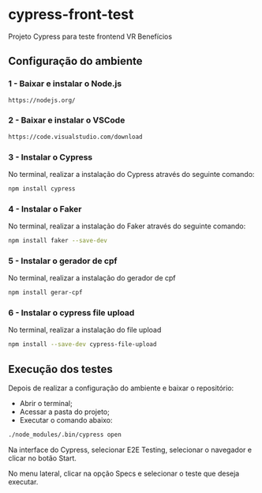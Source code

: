 # cypress-front-test

Projeto Cypress para teste frontend VR Benefícios

## Configuração do ambiente

### 1 - Baixar e instalar o Node.js

```bash
https://nodejs.org/
```

### 2 - Baixar e instalar o VSCode

```bash
https://code.visualstudio.com/download
```

### 3 - Instalar o Cypress

No terminal, realizar a instalação do Cypress através do seguinte comando:

```bash
npm install cypress
```

### 4 - Instalar o Faker

No terminal, realizar a instalação do Faker através do seguinte comando:

```bash
npm install faker --save-dev
```

### 5 - Instalar o gerador de cpf

No terminal, realizar a instalação do gerador de cpf

```bash
npm install gerar-cpf
```

### 6 - Instalar o cypress file upload

No terminal, realizar a instalação do file upload

```bash
npm install --save-dev cypress-file-upload
```

## Execução dos testes

Depois de realizar a configuração do ambiente e baixar o repositório:

- Abrir o terminal;
- Acessar a pasta do projeto;
- Executar o comando abaixo:

```bash
./node_modules/.bin/cypress open
```

Na interface do Cypress, selecionar E2E Testing, selecionar o navegador e clicar no botão Start.

No menu lateral, clicar na opção Specs e selecionar o teste que deseja executar.
